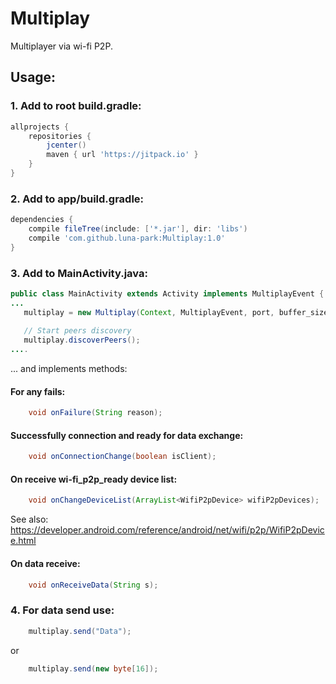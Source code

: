 # Multiplay
Multiplayer via wi-fi P2P.

## Usage:<br>
### 1. Add to root build.gradle:
```gradle
allprojects {
    repositories {
        jcenter()
        maven { url 'https://jitpack.io' }
    }
}
```

### 2. Add to app/build.gradle:
```gradle
dependencies {
    compile fileTree(include: ['*.jar'], dir: 'libs')
    compile 'com.github.luna-park:Multiplay:1.0'
}
```
### 3. Add to MainActivity.java:
```java
public class MainActivity extends Activity implements MultiplayEvent {
...
   multiplay = new Multiplay(Context, MultiplayEvent, port, buffer_size);
   
   // Start peers discovery
   multiplay.discoverPeers();
....
```
... and implements methods:
#### For any fails:
```java
    void onFailure(String reason);
```
#### Successfully connection and ready for data exchange:
```java
    void onConnectionChange(boolean isClient);
```

#### On receive wi-fi_p2p_ready device list:
```java
    void onChangeDeviceList(ArrayList<WifiP2pDevice> wifiP2pDevices);
```
See also: https://developer.android.com/reference/android/net/wifi/p2p/WifiP2pDevice.html

#### On data receive:
```java
    void onReceiveData(String s);
```

### 4. For data send use:
```java
    multiplay.send("Data");   
```
or
```java
    multiplay.send(new byte[16]);
```
